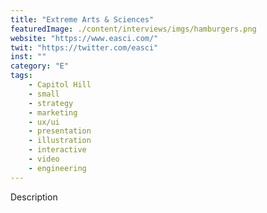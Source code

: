 ```yaml
---
title: "Extreme Arts & Sciences"
featuredImage: ./content/interviews/imgs/hamburgers.png
website: "https://www.easci.com/"
twit: "https://twitter.com/easci"
inst: ""
category: "E"
tags:
    - Capitol Hill
    - small
    - strategy
    - marketing
    - ux/ui
    - presentation
    - illustration
    - interactive
    - video
    - engineering
---
```


Description
